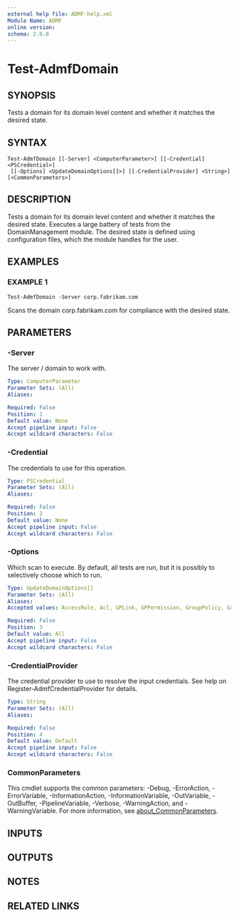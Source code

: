 ```yaml
---
external help file: ADMF-help.xml
Module Name: ADMF
online version:
schema: 2.0.0
---
```


# Test-AdmfDomain

## SYNOPSIS
Tests a domain for its domain level content and whether it matches the desired state.

## SYNTAX

```
Test-AdmfDomain [[-Server] <ComputerParameter>] [[-Credential] <PSCredential>]
 [[-Options] <UpdateDomainOptions[]>] [[-CredentialProvider] <String>] [<CommonParameters>]
```

## DESCRIPTION
Tests a domain for its domain level content and whether it matches the desired state.
Executes a large battery of tests from the DomainManagement module.
The desired state is defined using configuration files, which the module handles for the user.

## EXAMPLES

### EXAMPLE 1
```
Test-AdmfDomain -Server corp.fabrikam.com
```

Scans the domain corp.fabrikam.com for compliance with the desired state.

## PARAMETERS

### -Server
The server / domain to work with.

```yaml
Type: ComputerParameter
Parameter Sets: (All)
Aliases:

Required: False
Position: 1
Default value: None
Accept pipeline input: False
Accept wildcard characters: False
```

### -Credential
The credentials to use for this operation.

```yaml
Type: PSCredential
Parameter Sets: (All)
Aliases:

Required: False
Position: 2
Default value: None
Accept pipeline input: False
Accept wildcard characters: False
```

### -Options
Which scan to execute.
By default, all tests are run, but it is possibly to selectively choose which to run.

```yaml
Type: UpdateDomainOptions[]
Parameter Sets: (All)
Aliases:
Accepted values: AccessRule, Acl, GPLink, GPPermission, GroupPolicy, GroupMembership, Group, OUSoft, OUHard, PSO, Security, User, AllContent, GPLinkDisable, AllLinks, GroupPolicyDelete, AllGP, Object, Default, All

Required: False
Position: 3
Default value: All
Accept pipeline input: False
Accept wildcard characters: False
```

### -CredentialProvider
The credential provider to use to resolve the input credentials.
See help on Register-AdmfCredentialProvider for details.

```yaml
Type: String
Parameter Sets: (All)
Aliases:

Required: False
Position: 4
Default value: Default
Accept pipeline input: False
Accept wildcard characters: False
```

### CommonParameters
This cmdlet supports the common parameters: -Debug, -ErrorAction, -ErrorVariable, -InformationAction, -InformationVariable, -OutVariable, -OutBuffer, -PipelineVariable, -Verbose, -WarningAction, and -WarningVariable. For more information, see [about_CommonParameters](http://go.microsoft.com/fwlink/?LinkID=113216).

## INPUTS

## OUTPUTS

## NOTES

## RELATED LINKS
